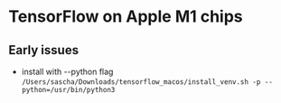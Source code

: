 # TensorFlow on Apple M1 chips

## Early issues 

* install with --python flag `/Users/sascha/Downloads/tensorflow_macos/install_venv.sh -p --python=/usr/bin/python3`
